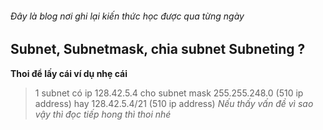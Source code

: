 ###### Đây là blog nơi ghi lại kiến thức học được qua từng ngày
## Subnet, Subnetmask, chia subnet Subneting ?
__Thoi để lấy cái ví dụ nhẹ cái__
> 1 subnet có ip 128.42.5.4 cho subnet mask 255.255.248.0 (510 ip address)
> hay 128.42.5.4/21 (510 ip address)
_Nếu thấy vấn đề vì sao vậy thì đọc tiếp hong thì thoi nhé_
